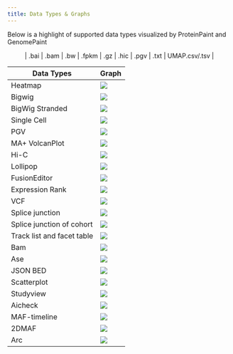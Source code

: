 ```yaml
---
title: Data Types & Graphs
---
```

Below is a highlight of supported data types visualized by ProteinPaint and GenomePaint
<p align="center">
</a>| .bai | .bam | .bw | .fpkm | .gz | .hic | .pgv | .txt | UMAP.csv/.tsv |</p> 

| Data Types                 | Graph                             |
| -------------------------- | --------------------------------- |
| Heatmap                    | ![](./heatmap-square.png)         |
| Bigwig                     | ![](./bigwig-square.png)          |
| BigWig Stranded            | ![](./bigwig-stranded-square.png) |
| Single Cell                | ![](./singlecell-square.png)      |
| PGV                        | ![](./pgv-square.png)             |
| MA+ VolcanPlot             | ![](./mavb-square.png)            |
| Hi-C                       | ![](./hic-square.png)             |
| Lollipop                   | ![](./lollipop-square.png)        |
| FusionEditor               | ![](./fusion-editor-square.png)   |
| Expression Rank            | ![](./exprank-square.png)         |
| VCF                        | ![](./vcf-square.png)             |
| Splice junction            | ![](./junction-square.png)        |
| Splice junction of cohort  | ![](./junction-cohort-square.png) |
| Track list and facet table | ![](./tklist-square.png)          |
| Bam                        | ![](./bam-square.png)             |
| Ase                        | ![](./ase-square.png)             |
| JSON BED                   | ![](./bedj-square.png)            |
| Scatterplot                | ![](./scatterplot-square.png)     |
| Studyview                  | ![](./lollipop-square.png)        |
| Aicheck                    | ![](./aicheck-square.png)         |
| MAF-timeline               | ![](./maf-timeline-square.png)    |
| 2DMAF                      | ![](./2dmaf-square.png)           |
| Arc                        | ![](./arc-square.png)             |


